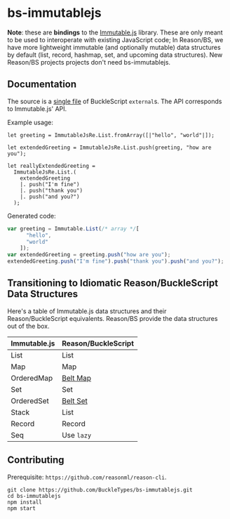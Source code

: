 # bs-immutablejs

**Note**: these are **bindings** to the [Immutable.js](https://facebook.github.io/immutable-js/) library. These are only meant to be used to interoperate with existing JavaScript code; In Reason/BS, we have more lightweight immutable (and optionally mutable) data structures by default (list, record, hashmap, set, and upcoming data structures). New Reason/BS projects projects don't need bs-immutablejs.

## Documentation

The source is a [single file](https://github.com/reasonml-community/bs-immutablejs/blob/master/src/immJsRe.re) of BuckleScript `external`s. The API corresponds to Immutable.js' API.

Example usage:

```reason
let greeting = ImmutableJsRe.List.fromArray([|"hello", "world"|]);

let extendedGreeting = ImmutableJsRe.List.push(greeting, "how are you");

let reallyExtendedGreeting =
  ImmutableJsRe.List.(
    extendedGreeting
    |. push("I'm fine")
    |. push("thank you")
    |. push("and you?")
  );
```

Generated code:

```js
var greeting = Immutable.List(/* array */[
      "hello",
      "world"
    ]);
var extendedGreeting = greeting.push("how are you");
extendedGreeting.push("I'm fine").push("thank you").push("and you?");
```

## Transitioning to Idiomatic Reason/BuckleScript Data Structures

Here's a table of Immutable.js data structures and their Reason/BuckleScript equivalents. Reason/BS provide the data structures out of the box.

Immutable.js | Reason/BuckleScript
----|-----
List | List
Map | Map
OrderedMap | [Belt Map](https://bucklescript.github.io/bucklescript/api/Belt.Map.html)
Set | Set
OrderedSet | [Belt Set](https://bucklescript.github.io/bucklescript/api/Belt.Map.html)
Stack | List
Record | Record
Seq | Use `lazy`

## Contributing

Prerequisite: `https://github.com/reasonml/reason-cli`.

```
git clone https://github.com/BuckleTypes/bs-immutablejs.git
cd bs-immutablejs
npm install
npm start
```
